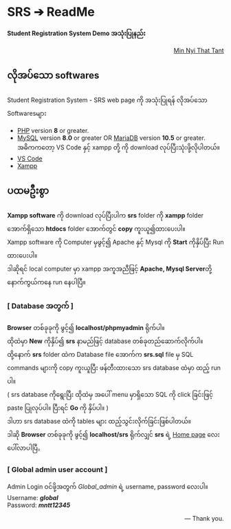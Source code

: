 # SRS ➔ ReadMe

**Student Registration System Demo အသုံးပြုနည်း**  
<p align="right"><a href="https://www.youtube.com/@MinNyiThatTant">Min Nyi That Tant</a></p>

## လိုအပ်သော softwares
Student Registration System - SRS web page ကို အသုံးပြုရန် လိုအပ်သော Softwaresများ

- [PHP](https://www.php.net/) version **8** or greater.
- [MySQL](https://www.mysql.com/) version **8.0** or greater OR [MariaDB](https://mariadb.org/) version **10.5** or greater.  
  အဓိကကတော့ VS Code နှင့် xampp တို့ ကို download လုပ်ပြီးသုံးဖို့လိုပါတယ်။
- [VS Code](https://code.visualstudio.com//)
- [Xampp](https://sourceforge.net/projects/xampp/)

## ပထမဦးစွာ
**Xampp software** ကို download လုပ်ပြီးပါက **srs** folder ကို **xampp** folder အောက်ရှိသော **htdocs** folder အောက်တွင် **copy** ကူးယူ၍ထားပေးပါ။  
Xampp software ကို Computer မှဖွင့်၍ Apache နှင့် Mysql ကို **Start** ကိုနှိပ်ပြီး Run ထားပေးပါ။  
ဒါဆိုရင် local computer မှာ xampp အကူအညီဖြင့် **Apache, Mysql Server**တို့ နောက်ကွယ်ကနေ run နေပါပြီ။

### [ Database အတွက် ]
**Browser** တစ်ခုခုကို ဖွင့်၍ **localhost/phpmyadmin** ရိုက်ပါ။  
ထိုထဲမှာ **New** ကိုနှိပ်၍ **srs** နာမည်ဖြင့် database တစ်ခုတည်ဆောက်လိုက်ပါ။  
ထို့နောက် **srs** folder ထဲက Database file အောက်က **srs.sql** file မှ SQL commands များကို copy ကူးယူပြီး ဖန်တီးထားသော srs database ထဲမှာ ထည့် run ပါ။  
( srs database ကိုရွေးပြီး ထိုထဲမှ အပေါ် menu မှာရှိသော SQL ကို click ခြင်းဖြင့် paste ပြုလုပ်ပါ။ ပြီးရင် **Go** ကို နှိပ်ပါ။ )  
ဒါဟာ srs database ထဲကို tables များ ထည့်သွင်းလိုက်ခြင်းဖြစ်ပါတယ်။  
ဒါဆို **Browser** တစ်ခုခုကို ဖွင့်၍ **localhost/srs** ရိုက်လျှင် **srs** ရဲ့ [Home page](index.php) လေးပေါ်လာပါပြီ。

### [ Global admin user account ]
Admin Login ဝင်ဖို့အတွက် *Global_admin* ရဲ့ username, password လေးပါ။  
Username: **_global_**  
Password: **_mntt12345_**

<p align="right">— Thank you.</p>
